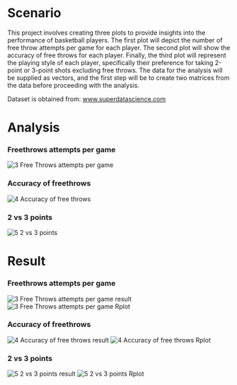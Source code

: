 # Scenario

This project involves creating three plots to provide insights into the performance of basketball players. The first plot will depict the number of free throw attempts per game for each player. The second plot will show the accuracy of free throws for each player. Finally, the third plot will represent the playing style of each player, specifically their preference for taking 2-point or 3-point shots excluding free throws. The data for the analysis will be supplied as vectors, and the first step will be to create two matrices from the data before proceeding with the analysis.

Dataset is obtained from: www.superdatascience.com

# Analysis

### Freethrows attempts per game
![3  Free Throws attempts per game](https://user-images.githubusercontent.com/81208412/217582346-3b3df90f-875e-4488-b3d3-193187c3624a.png)



### Accuracy of freethrows
![4  Accuracy of free throws](https://user-images.githubusercontent.com/81208412/217582375-b404212d-f300-4ce6-bf1d-714ae33ca0e0.png)


### 2 vs 3 points
![5  2 vs 3 points](https://user-images.githubusercontent.com/81208412/217582416-8135d71f-d491-42ef-9c81-00354cb5251e.png)


# Result

### Freethrows attempts per game
![3  Free Throws attempts per game result](https://user-images.githubusercontent.com/81208412/217582558-ab1bcb52-b7a6-4d0c-a963-e026b272e868.png)
![3  Free Throws attempts per game Rplot](https://user-images.githubusercontent.com/81208412/217582576-40b46264-1c98-4d6b-8bbe-aeef975ffc8d.png)

### Accuracy of freethrows
![4  Accuracy of free throws result](https://user-images.githubusercontent.com/81208412/217582697-c98d9ddf-ea55-46e2-9a24-cb8ed563f2c6.png)
![4  Accuracy of free throws Rplot](https://user-images.githubusercontent.com/81208412/217582712-afb6b727-82d7-4786-ae05-561f91527fd1.png)

### 2 vs 3 points
![5  2 vs 3 points result](https://user-images.githubusercontent.com/81208412/217582810-57183b24-b762-4128-ac39-5b0fefe6e5c7.png)
![5  2 vs 3 points Rplot](https://user-images.githubusercontent.com/81208412/217582819-65b60ab5-a56f-4d8a-bca8-a1f9d8b132dc.png)


